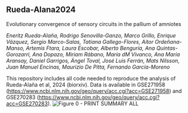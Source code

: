 ## Rueda-Alana2024
Evolutionary convergence of sensory circuits in the pallium of amniotes

*Eneritz Rueda-Alaña, Rodrigo Senovilla-Ganzo, Marco Grillo, Enrique Vázquez, Sergio Marco-Salas, Tatiana Gallego-Flores, Aitor Ordeñana-Manso, Artemis Ftara, Laura Escobar, Alberto Benguría, Ana Quintas-Gorozarri, Ana Dopazo, Miriam Rábano, María dM Vivanco, Ana María Aransay, Daniel Garrigos, Ángel Toval, José Luis Ferrán, Mats Nilsson, Juan Manuel Encinas, Maurizio De Pitta, Fernando García-Moreno*

This repository includes all code needed to reproduce the analysis of Rueda-Alaña et al, 2024 (biorxiv).
Data is available in GSE271958 (https://www.ncbi.nlm.nih.gov/geo/query/acc.cgi?acc=GSE271958) and GSE270283 (https://www.ncbi.nlm.nih.gov/geo/query/acc.cgi?acc=GSE270283).
![Figure 0 - PRINT SUMMARY ALL](https://github.com/user-attachments/assets/ff56e340-7165-43e7-a461-dd5c900f9c98)
